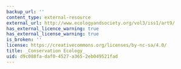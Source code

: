 ```yaml
---
backup_url: ''
content_type: external-resource
external_url: http://www.ecologyandsociety.org/vol3/iss1/art9/
has_external_licence_warning: true
has_external_license_warning: true
is_broken: ''
license: https://creativecommons.org/licenses/by-nc-sa/4.0/
title: _Conservation Ecology_
uid: d9c088fa-daf0-4527-a365-2eb049521fad
---
```

